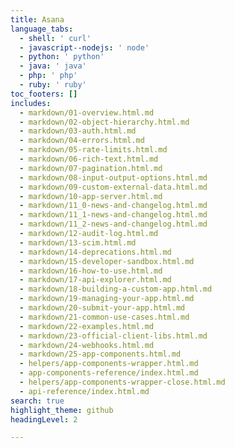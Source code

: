 ```yaml
---
title: Asana
language_tabs:
  - shell: ' curl'
  - javascript--nodejs: ' node'
  - python: ' python'
  - java: ' java'
  - php: ' php'
  - ruby: ' ruby'
toc_footers: []
includes:
  - markdown/01-overview.html.md
  - markdown/02-object-hierarchy.html.md
  - markdown/03-auth.html.md
  - markdown/04-errors.html.md
  - markdown/05-rate-limits.html.md
  - markdown/06-rich-text.html.md
  - markdown/07-pagination.html.md
  - markdown/08-input-output-options.html.md
  - markdown/09-custom-external-data.html.md
  - markdown/10-app-server.html.md
  - markdown/11_0-news-and-changelog.html.md
  - markdown/11_1-news-and-changelog.html.md
  - markdown/11_2-news-and-changelog.html.md
  - markdown/12-audit-log.html.md
  - markdown/13-scim.html.md
  - markdown/14-deprecations.html.md
  - markdown/15-developer-sandbox.html.md
  - markdown/16-how-to-use.html.md
  - markdown/17-api-explorer.html.md
  - markdown/18-building-a-custom-app.html.md
  - markdown/19-managing-your-app.html.md
  - markdown/20-submit-your-app.html.md
  - markdown/21-common-use-cases.html.md
  - markdown/22-examples.html.md
  - markdown/23-official-client-libs.html.md
  - markdown/24-webhooks.html.md
  - markdown/25-app-components.html.md
  - helpers/app-components-wrapper.html.md
  - app-components-reference/index.html.md
  - helpers/app-components-wrapper-close.html.md
  - api-reference/index.html.md
search: true
highlight_theme: github
headingLevel: 2

---
```

